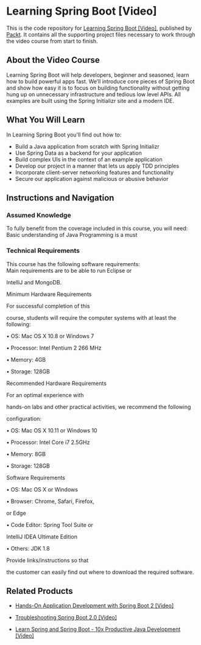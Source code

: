 # Learning Spring Boot [Video]
This is the code repository for [Learning Spring Boot [Video]](https://www.packtpub.com/application-development/learning-spring-boot-video?utm_source=github&utm_medium=repository&utm_campaign=9781786467928), published by [Packt](https://www.packtpub.com/?utm_source=github). It contains all the supporting project files necessary to work through the video course from start to finish.
## About the Video Course
Learning Spring Boot will help developers, beginner and seasoned, learn how to build powerful apps fast. We’ll introduce core pieces of Spring Boot and show how easy it is to focus on building functionality without getting hung up on unnecessary infrastructure and tedious low level APIs. All examples are built using the Spring Initializr site and a modern IDE.

<H2>What You Will Learn</H2>
<DIV class=book-info-will-learn-text>
<P>In Learning Spring Boot you'll find out how to:</P>
<UL>
<LI>Build a Java application from scratch with Spring Initializr 
<LI>Use Spring Data as a backend for your application 
<LI>Build complex UIs in the context of an example application 
<LI>Develop our project in a manner that lets us apply TDD principles 
<LI>Incorporate client-server networking features and functionality 
<LI>Secure our application against malicious or abusive behavior </LI></UL></DIV>

## Instructions and Navigation
### Assumed Knowledge
To fully benefit from the coverage included in this course, you will need:<br/>
Basic understanding of Java Programming is a must
### Technical Requirements
This course has the following software requirements:<br/>
Main requirements are to be able to run Eclipse or

IntelliJ and MongoDB.

Minimum Hardware Requirements

For successful completion of this

course, students will require the computer systems with at least the following:

• OS: Mac OS X 10.8 or Windows 7

• Processor: Intel Pentium 2 266 MHz

• Memory: 4GB

• Storage: 128GB

Recommended Hardware Requirements

For an optimal experience with

hands-on labs and other practical activities, we recommend the following

configuration:

• OS: Mac OS X 10.11 or Windows 10

• Processor: Intel Core i7 2.5GHz

• Memory: 8GB

• Storage: 128GB

Software Requirements

• OS: Mac OS X or Windows

• Browser: Chrome, Safari, Firefox,

or Edge

• Code Editor: Spring Tool Suite or

IntelliJ IDEA Ultimate Edition

• Others: JDK 1.8

Provide links/instructions so that

the customer can easily find out where to download the required software.

## Related Products
* [Hands-On Application Development with Spring Boot 2 [Video]](https://www.packtpub.com/application-development/hands-application-development-spring-boot-2-video?utm_source=github&utm_medium=repository&utm_campaign=9781789137712)

* [Troubleshooting Spring Boot 2.0 [Video]](https://www.packtpub.com/web-development/troubleshooting-spring-boot-20-video?utm_source=github&utm_medium=repository&utm_campaign=9781789131789)

* [Learn Spring and Spring Boot - 10x Productive Java Development [Video]](https://www.packtpub.com/application-development/learn-spring-and-spring-boot-10x-productive-java-development-video?utm_source=github&utm_medium=repository&utm_campaign=9781838648657)

